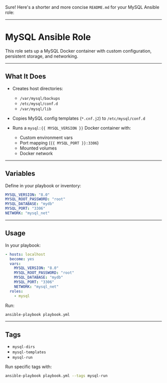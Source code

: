 Sure! Here's a shorter and more concise `README.md` for your MySQL Ansible role:

---

# MySQL Ansible Role

This role sets up a MySQL Docker container with custom configuration, persistent storage, and networking.

---

## What It Does

* Creates host directories:

  * `/var/mysql/backups`
  * `/etc/mysql/conf.d`
  * `/var/mysql/lib`
* Copies MySQL config templates (`*.cnf.j2`) to `/etc/mysql/conf.d`
* Runs a `mysql:{{ MYSQL_VERSION }}` Docker container with:

  * Custom environment vars
  * Port mapping (`{{ MYSQL_PORT }}:3306`)
  * Mounted volumes
  * Docker network

---

## Variables

Define in your playbook or inventory:

```yaml
MYSQL_VERSION: "8.0"
MYSQL_ROOT_PASSWORD: "root"
MYSQL_DATABASE: "mydb"
MYSQL_PORT: "3306"
NETWORK: "mysql_net"
```

---

## Usage

In your playbook:

```yaml
- hosts: localhost
  become: yes
  vars:
    MYSQL_VERSION: "8.0"
    MYSQL_ROOT_PASSWORD: "root"
    MYSQL_DATABASE: "mydb"
    MYSQL_PORT: "3306"
    NETWORK: "mysql_net"
  roles:
    - mysql
```

Run:

```bash
ansible-playbook playbook.yml
```

---

## Tags

* `mysql-dirs`
* `mysql-templates`
* `mysql-run`

Run specific tags with:

```bash
ansible-playbook playbook.yml --tags mysql-run
```

